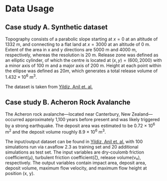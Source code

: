 # Data Usage 
## Case study A. Synthetic dataset

Topography consists of a parabolic slope starting at $x = 0$ at an altitude of $1332\ \mathrm{m}$, and connecting to a flat land at $x = 3000$ at an altitude of $0\ \mathrm{m}$. Extent of the area in x and y directions are $5000\ \mathrm{m}$ and $4000\ \mathrm{m}$, respectively, whereas the resolution is $20\ \mathrm{m}$. Release zone was defined as an elliptic cylinder, of which the centre is located at $(x, y) = (600, 2000)$ with a minor axis of $100\ \mathrm{m}$ and a major axis of $200\ \mathrm{m}$. Height at each point within the ellipse was defined as $20 m$, which generates a total release volume of $1.432 \times 10^6\ \mathrm{m}^3$. 

The dataset is taken from [Yildiz, Anil et. al.](https://www.frontiersin.org/journals/earth-science/articles/10.3389/feart.2022.1032438/full)

## Case study B. Acheron Rock Avalanche

The Acheron rock avalanche—located near Canterbury, New Zealand—occurred approximately 1,100 years before present and was likely triggered by a strong earthquake. The deposit area was estimated to be 0.72 × 10<sup>6</sup> m<sup>2</sup> and the deposit volume roughly 8.9 × 10<sup>6</sup> m<sup>3</sup>.

The input/output dataset can be found in [Yildiz, Anil et. al.](https://www.frontiersin.org/journals/earth-science/articles/10.3389/feart.2022.1032438/full) with 100 simulations run via r.avaflow 2.3 as training set and 20 additional simulations as test set. The input variables are dry-coulomb friction coefficient(μ), turbulent friction coefficient(ζ), release volume(ν₀), respectively. The output variables contain impact area, deposit area, deposit volume, maximum flow velocity, and maximum flow height at position (x, y). 
